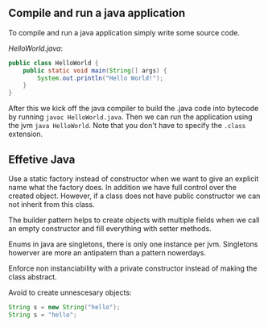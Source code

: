 ## Compile and run a java application

To compile and run a java application simply write some source code.

*HelloWorld.java*:

```java
public class HelloWorld {
    public static void main(String[] args) {
        System.out.println("Hello World!");
    }
}
```

After this we kick off the java compiler to build the .java code
into bytecode by running `javac HelloWorld.java`.
Then we can run the application using the jvm `java HelloWorld`.
Note that you don't have to specify the `.class` extension.



## Effetive Java

Use a static factory instead of constructor when we want to give
an explicit name what the factory does.
In addition we have full control over the created object.
However, if a class does not have public constructor we can
not inherit from this class.

The builder pattern helps to create objects with multiple fields
when we call an empty constructor and fill everything with setter methods.

Enums in java are singletons, there is only one instance per jvm.
Singletons howerver are more an antipatern than a pattern nowerdays.

Enforce non instanciability with a private constructor instead of
making the class abstract.

Avoid to create unnescesary objects:

```java
String s = new String("hello");
String s = "hello";
```

